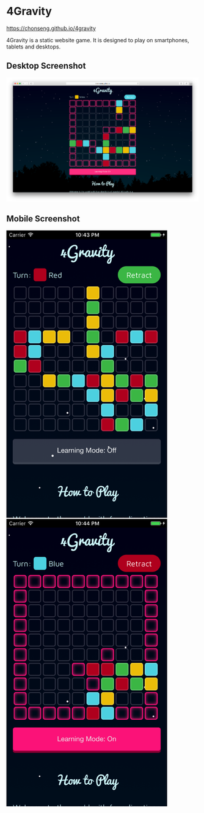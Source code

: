 # 4Gravity
https://chonseng.github.io/4gravity

4Gravity is a static website game. It is designed to play on smartphones, tablets and desktops.

## Desktop Screenshot
![Desktop Screenshot](docs/images/desktop_screenshot.png)

## Mobile Screenshot

![Mobile Screenshot 1](docs/images/mobile_screenshot_1.png)
![Mobile Screenshot 2](docs/images/mobile_screenshot_2.png)